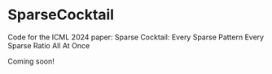 # SparseCocktail

Code for  the ICML 2024 paper: Sparse Cocktail: Every Sparse Pattern Every Sparse Ratio All At Once

Coming soon!
